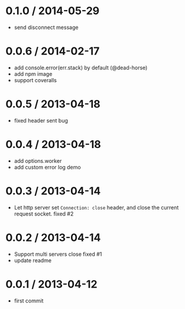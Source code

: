 
0.1.0 / 2014-05-29
==================

 * send disconnect message

0.0.6 / 2014-02-17 
==================

  * add console.error(err.stack) by default (@dead-horse)
  * add npm image
  * support coveralls

0.0.5 / 2013-04-18 
==================

  * fixed header sent bug

0.0.4 / 2013-04-18 
==================

  * add options.worker
  * add custom error log demo

0.0.3 / 2013-04-14 
==================

  * Let http server set `Connection: close` header, and close the current request socket. fixed #2

0.0.2 / 2013-04-14 
==================

  * Support multi servers close fixed #1
  * update readme

0.0.1 / 2013-04-12 
==================

  * first commit
